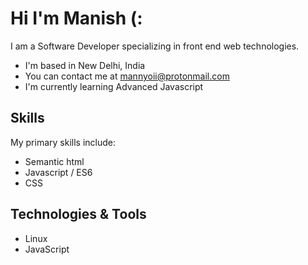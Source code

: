 # Hi I'm Manish (:

I am a Software Developer specializing in front end web technologies.

- I'm based in New Delhi, India
- You can contact me at [mannyoii@protonmail.com](mailto:mannyoii@protonmail.com)
- I'm currently learning Advanced Javascript

## Skills

<p>My primary skills include:</p>

- Semantic html
- Javascript / ES6
- CSS

## Technologies & Tools

- Linux
- JavaScript
